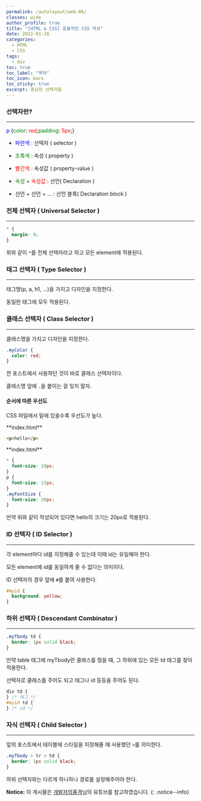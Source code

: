 ```yaml
---
permalink: /autolayout/web-06/
classes: wide
author_profile: true
title: "[HTML & CSS] 효율적인 CSS 작성"
date: 2022-01-18
categories:
  - HTML
  - CSS
tags:
  - div
toc: true
toc_label: "목차"
toc_icon: bars
toc_sticky: true
excerpt: 중요한 선택자들
---
```


### 선택자란?

---

<span style="color: blue;">p</span> {<span style="color: green;">color</span>: <span style="color: red;">red</span>;<span style="color: green;">padding</span>: <span style="color: red;">5px</span>;}

- <span style="color: blue;">파란색</span> : 선택자 ( selector )

- <span style="color: green;">초록색</span> : 속성 ( property )

- <span style="color: red;">빨간색</span> : 속성값 ( property-value )

- <span style="color: green;">속성</span> + <span style="color: red;">속성값</span> : 선언( Declaration )

- 선언 + 선언 + ... : 선언 블록( Declaration block )

### 전체 선택자 ( Universal Selector )

---

```css
* {
  margin: 0;
}
```

위와 같이 `*`를 전체 선택자라고 하고 모든 element에 적용된다.

### 태그 선택자 ( Type Selector )

---

태그명(p, a, h1, ...)을 가지고 디자인을 지정한다.

동일한 태그에 모두 적용된다.

### 클래스 선택자 ( Class Selector )

---

클래스명을 가지고 디자인을 지정한다.

```css
.myColor {
  color: red;
}
```

전 포스트에서 사용하던 것이 바로 클래스 선택자이다.

클래스명 앞에 `.`을 붙이는 걸 잊지 말자.

#### 순서에 따른 우선도

CSS 파일에서 밑에 있을수록 우선도가 높다.

<div class="notice" markdown="1">
**index.html**

```html
<p>hello</p>
```

</div>

<div class="notice" markdown="1">
**index.html**

```css
* {
  font-size: 10px;
}
p {
  font-size: 15px;
}
.myFontSize {
  font-size: 20px;
}
```

</div>

만약 위와 같이 작성되어 있다면 hello의 크기는 20px로 적용된다.

### ID 선택자 ( ID Selector )

---

각 element마다 id를 지정해줄 수 있는데 이때 id는 유일해야 한다.

모든 element에 id를 동일하게 줄 수 없다는 의미이다.

ID 선택자의 경우 앞에 `#`를 붙여 사용한다.

```css
#myid {
  background: yellow;
}
```

### 하위 선택자 ( Descendant Combinator )

---

```css
.myTbody td {
  border: 1px solid black;
}
```

만약 table 태그에 myTbody란 클래스를 줬을 때, 그 하위에 있는 모든 td 태그를 찾아 적용한다.

선택자로 클래스를 주어도 되고 태그나 id 등등을 주어도 된다.

```css
div td {
} /* 태그 */
#myid td {
} /* id */
```

### 자식 선택자 ( Child Selector )

---

앞의 포스트에서 테이블에 스타일을 지정해줄 때 사용했던 `>`를 의미한다.

```css
.myTbody > tr > td {
  border: 1px solid black;
}
```

하위 선택자와는 다르게 하나하나 경로를 설정해주어야 한다.

**Notice:** 이 게시물은 [개발자의품격](https://www.youtube.com/watch?v=cb7VlXqFla4)님의 유튜브를 참고하였습니다.
{: .notice--info}
